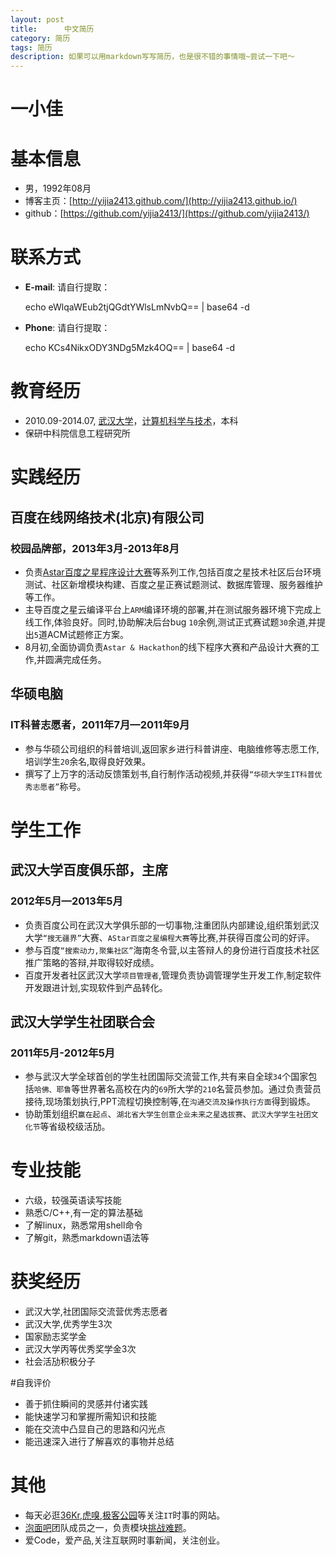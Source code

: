 ```yaml
---
layout: post
title:      中文简历
category: 简历
tags: 简历
description: 如果可以用markdown写写简历，也是很不错的事情哦~尝试一下吧～
---
```

# 一小佳

# 基本信息
* 男，1992年08月
* 博客主页：[http://yijia2413.github.com/](http://yijia2413.github.io/)
* github：[https://github.com/yijia2413/](https://github.com/yijia2413/)

# 联系方式

*   __E-mail__: 请自行提取：

    echo eWlqaWEub2tjQGdtYWlsLmNvbQ== | base64 -d
    
*   __Phone__:  请自行提取：

    echo KCs4NikxODY3NDg5Mzk4OQ== | base64 -d

# 教育经历
*   2010.09-2014.07, [武汉大学](http://www.whu.edu.cn/)，[计算机科学与技术](http://cs.whu.edu.cn/)，本科
*   保研中科院信息工程研究所

# 实践经历

## 百度在线网络技术(北京)有限公司
### 校园品牌部，2013年3月-2013年8月
*   负责[Astar百度之星程序设计大赛](http://star.baidu.com)等系列工作,包括百度之星技术社区后台环境测试、社区新增模块构建、百度之星正赛试题测试、数据库管理、服务器维护等工作。
*   主导百度之星云编译平台上`ARM`编译环境的部署,并在测试服务器环境下完成上线工作,体验良好。同时,协助解决后台bug `10`余例,测试正式赛试题`30`余道,并提出`5`道ACM试题修正方案。
*   8月初,全面协调负责`Astar & Hackathon`的线下程序大赛和产品设计大赛的工作,并圆满完成任务。

## 华硕电脑
### IT科普志愿者，2011年7月—2011年9月
*   参与华硕公司组织的科普培训,返回家乡进行科普讲座、电脑维修等志愿工作,培训学生`20`余名,取得良好效果。
*   撰写了上万字的活动反馈策划书,自行制作活动视频,并获得`“华硕大学生IT科普优秀志愿者”`称号。

# 学生工作
## 武汉大学百度俱乐部，主席
### 2012年5月—2013年5月
*   负责百度公司在武汉大学俱乐部的一切事物,注重团队内部建设,组织策划武汉大学`“搜无疆界”`大赛、`AStar百度之星编程大赛`等比赛,并获得百度公司的好评。
*   参与百度`“搜索动力,聚集社区”`海南冬令营,以主答辩人的身份进行百度技术社区推广策略的答辩,并取得较好成绩。
*   百度开发者社区武汉大学`项目管理者`,管理负责协调管理学生开发工作,制定软件开发跟进计划,实现软件到产品转化。

## 武汉大学学生社团联合会
### 2011年5月-2012年5月
*   参与武汉大学全球首创的学生社团国际交流营工作,共有来自全球`34`个国家包括`哈佛、耶鲁`等世界著名高校在内的`69`所大学的`210`名营员参加。通过负责营员接待,现场策划执行,PPT流程切换控制等,在`沟通交流及操作执行方面`得到锻炼。
*   协助策划组织`赢在起点`、`湖北省大学生创意企业未来之星选拔赛`、`武汉大学学生社团文化节`等省级校级活劢。

# 专业技能
*   六级，较强英语读写技能
*   熟悉C/C++,有一定的算法基础
*   了解linux，熟悉常用shell命令
*   了解git，熟悉markdown语法等

# 获奖经历
*   武汉大学,社团国际交流营优秀志愿者
*   武汉大学,优秀学生3次
*   国家励志奖学金
*   武汉大学丙等优秀奖学金3次
*   社会活劢积极分子

#自我评价
*   善于抓住瞬间的灵感并付诸实践
*   能快速学习和掌握所需知识和技能
*   能在交流中凸显自己的思路和闪光点
*   能迅速深入进行了解喜欢的事物并总结

# 其他
*   每天必逛[36Kr](http://www.36kr.com/),[虎嗅](http://www.huxiu.com/),[极客公园](http://www.geekpark.net/)等关注`IT`时事的网站。
*   [泡面吧](http://www.paomianba.com/)团队成员之一，负责模块[挑战难题](http://www.paomianba.com/challenge/)。
*   爱Code，爱产品,关注互联网时事新闻，关注创业。